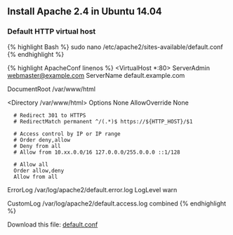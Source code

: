 ## Install Apache 2.4 in Ubuntu 14.04

### Default HTTP virtual host

{% highlight Bash %}
sudo nano /etc/apache2/sites-available/default.conf
{% endhighlight %}

{% highlight ApacheConf linenos %}
<VirtualHost *:80>
   ServerAdmin webmaster@example.com
   ServerName default.example.com

   DocumentRoot /var/www/html

   <Directory /var/www/html>
      Options None
      AllowOverride None

      # Redirect 301 to HTTPS
      # RedirectMatch permanent ^/(.*)$ https://${HTTP_HOST}/$1

      # Access control by IP or IP range
      # Order deny,allow
      # Deny from all
      # Allow from 10.xx.0.0/16 127.0.0.0/255.0.0.0 ::1/128

      # Allow all
      Order allow,deny
      Allow from all
   </Directory>

   ErrorLog /var/log/apache2/default.error.log
   LogLevel warn

   CustomLog /var/log/apache2/default.access.log combined
</VirtualHost>
{% endhighlight %}

Download this file: [default.conf](files/apache2/default.conf)
